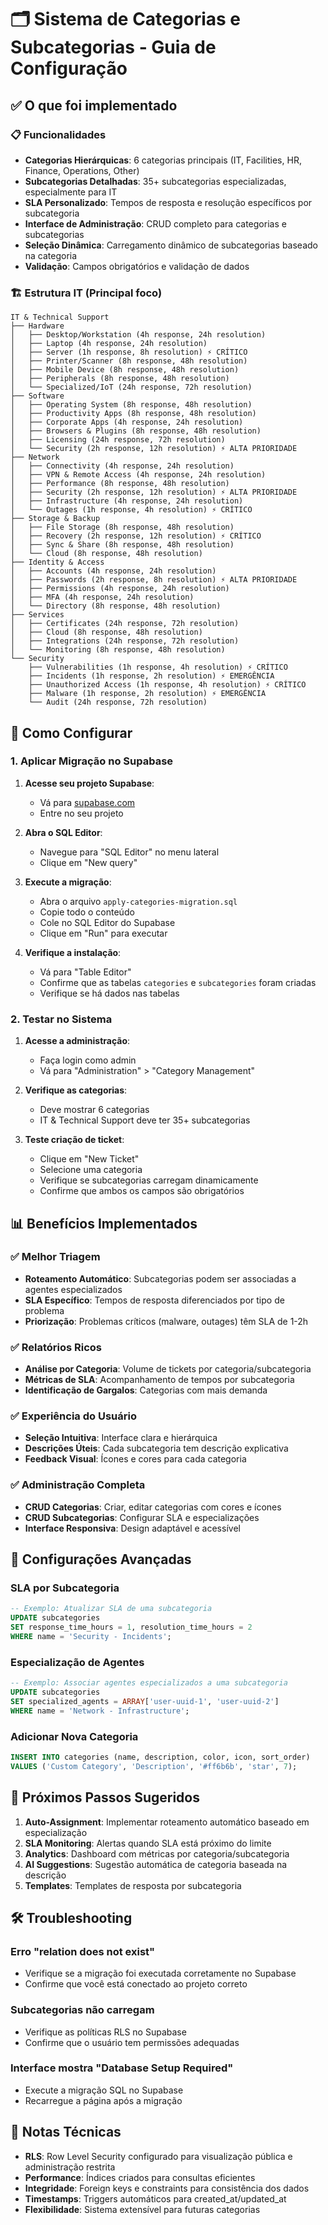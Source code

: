 # 🗂️ Sistema de Categorias e Subcategorias - Guia de Configuração

## ✅ O que foi implementado

### 📋 Funcionalidades
- **Categorias Hierárquicas**: 6 categorias principais (IT, Facilities, HR, Finance, Operations, Other)
- **Subcategorias Detalhadas**: 35+ subcategorias especializadas, especialmente para IT
- **SLA Personalizado**: Tempos de resposta e resolução específicos por subcategoria
- **Interface de Administração**: CRUD completo para categorias e subcategorias
- **Seleção Dinâmica**: Carregamento dinâmico de subcategorias baseado na categoria
- **Validação**: Campos obrigatórios e validação de dados

### 🏗️ Estrutura IT (Principal foco)
```
IT & Technical Support
├── Hardware
│   ├── Desktop/Workstation (4h response, 24h resolution)
│   ├── Laptop (4h response, 24h resolution)
│   ├── Server (1h response, 8h resolution) ⚡ CRÍTICO
│   ├── Printer/Scanner (8h response, 48h resolution)
│   ├── Mobile Device (8h response, 48h resolution)
│   ├── Peripherals (8h response, 48h resolution)
│   └── Specialized/IoT (24h response, 72h resolution)
├── Software
│   ├── Operating System (8h response, 48h resolution)
│   ├── Productivity Apps (8h response, 48h resolution)
│   ├── Corporate Apps (4h response, 24h resolution)
│   ├── Browsers & Plugins (8h response, 48h resolution)
│   ├── Licensing (24h response, 72h resolution)
│   └── Security (2h response, 12h resolution) ⚡ ALTA PRIORIDADE
├── Network
│   ├── Connectivity (4h response, 24h resolution)
│   ├── VPN & Remote Access (4h response, 24h resolution)
│   ├── Performance (8h response, 48h resolution)
│   ├── Security (2h response, 12h resolution) ⚡ ALTA PRIORIDADE
│   ├── Infrastructure (4h response, 24h resolution)
│   └── Outages (1h response, 4h resolution) ⚡ CRÍTICO
├── Storage & Backup
│   ├── File Storage (8h response, 48h resolution)
│   ├── Recovery (2h response, 12h resolution) ⚡ CRÍTICO
│   ├── Sync & Share (8h response, 48h resolution)
│   └── Cloud (8h response, 48h resolution)
├── Identity & Access
│   ├── Accounts (4h response, 24h resolution)
│   ├── Passwords (2h response, 8h resolution) ⚡ ALTA PRIORIDADE
│   ├── Permissions (4h response, 24h resolution)
│   ├── MFA (4h response, 24h resolution)
│   └── Directory (8h response, 48h resolution)
├── Services
│   ├── Certificates (24h response, 72h resolution)
│   ├── Cloud (8h response, 48h resolution)
│   ├── Integrations (24h response, 72h resolution)
│   └── Monitoring (8h response, 48h resolution)
└── Security
    ├── Vulnerabilities (1h response, 4h resolution) ⚡ CRÍTICO
    ├── Incidents (1h response, 2h resolution) ⚡ EMERGÊNCIA
    ├── Unauthorized Access (1h response, 4h resolution) ⚡ CRÍTICO
    ├── Malware (1h response, 2h resolution) ⚡ EMERGÊNCIA
    └── Audit (24h response, 72h resolution)
```

## 🚀 Como Configurar

### 1. Aplicar Migração no Supabase

1. **Acesse seu projeto Supabase**:
   - Vá para [supabase.com](https://supabase.com)
   - Entre no seu projeto

2. **Abra o SQL Editor**:
   - Navegue para "SQL Editor" no menu lateral
   - Clique em "New query"

3. **Execute a migração**:
   - Abra o arquivo `apply-categories-migration.sql`
   - Copie todo o conteúdo
   - Cole no SQL Editor do Supabase
   - Clique em "Run" para executar

4. **Verifique a instalação**:
   - Vá para "Table Editor"
   - Confirme que as tabelas `categories` e `subcategories` foram criadas
   - Verifique se há dados nas tabelas

### 2. Testar no Sistema

1. **Acesse a administração**:
   - Faça login como admin
   - Vá para "Administration" > "Category Management"

2. **Verifique as categorias**:
   - Deve mostrar 6 categorias
   - IT & Technical Support deve ter 35+ subcategorias

3. **Teste criação de ticket**:
   - Clique em "New Ticket"
   - Selecione uma categoria
   - Verifique se subcategorias carregam dinamicamente
   - Confirme que ambos os campos são obrigatórios

## 📊 Benefícios Implementados

### ✅ Melhor Triagem
- **Roteamento Automático**: Subcategorias podem ser associadas a agentes especializados
- **SLA Específico**: Tempos de resposta diferenciados por tipo de problema
- **Priorização**: Problemas críticos (malware, outages) têm SLA de 1-2h

### ✅ Relatórios Ricos
- **Análise por Categoria**: Volume de tickets por categoria/subcategoria
- **Métricas de SLA**: Acompanhamento de tempos por subcategoria
- **Identificação de Gargalos**: Categorias com mais demanda

### ✅ Experiência do Usuário
- **Seleção Intuitiva**: Interface clara e hierárquica
- **Descrições Úteis**: Cada subcategoria tem descrição explicativa
- **Feedback Visual**: Ícones e cores para cada categoria

### ✅ Administração Completa
- **CRUD Categorias**: Criar, editar categorias com cores e ícones
- **CRUD Subcategorias**: Configurar SLA e especializações
- **Interface Responsiva**: Design adaptável e acessível

## 🔧 Configurações Avançadas

### SLA por Subcategoria
```sql
-- Exemplo: Atualizar SLA de uma subcategoria
UPDATE subcategories 
SET response_time_hours = 1, resolution_time_hours = 2
WHERE name = 'Security - Incidents';
```

### Especialização de Agentes
```sql
-- Exemplo: Associar agentes especializados a uma subcategoria
UPDATE subcategories 
SET specialized_agents = ARRAY['user-uuid-1', 'user-uuid-2']
WHERE name = 'Network - Infrastructure';
```

### Adicionar Nova Categoria
```sql
INSERT INTO categories (name, description, color, icon, sort_order) 
VALUES ('Custom Category', 'Description', '#ff6b6b', 'star', 7);
```

## 🎯 Próximos Passos Sugeridos

1. **Auto-Assignment**: Implementar roteamento automático baseado em especialização
2. **SLA Monitoring**: Alertas quando SLA está próximo do limite
3. **Analytics**: Dashboard com métricas por categoria/subcategoria
4. **AI Suggestions**: Sugestão automática de categoria baseada na descrição
5. **Templates**: Templates de resposta por subcategoria

## 🛠️ Troubleshooting

### Erro "relation does not exist"
- Verifique se a migração foi executada corretamente no Supabase
- Confirme que você está conectado ao projeto correto

### Subcategorias não carregam
- Verifique as políticas RLS no Supabase
- Confirme que o usuário tem permissões adequadas

### Interface mostra "Database Setup Required"
- Execute a migração SQL no Supabase
- Recarregue a página após a migração

## 📝 Notas Técnicas

- **RLS**: Row Level Security configurado para visualização pública e administração restrita
- **Performance**: Índices criados para consultas eficientes
- **Integridade**: Foreign keys e constraints para consistência dos dados
- **Timestamps**: Triggers automáticos para created_at/updated_at
- **Flexibilidade**: Sistema extensível para futuras categorias 